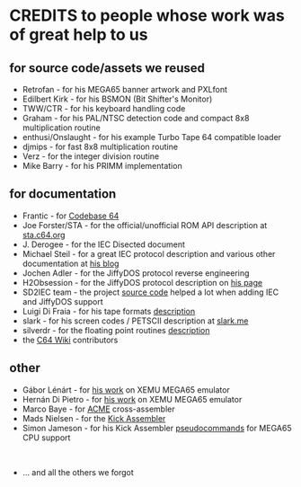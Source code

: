 
# CREDITS to people whose work was of great help to us

## for source code/assets we reused

* Retrofan - for his MEGA65 banner artwork and PXLfont
* Edilbert Kirk - for his BSMON (Bit Shifter's Monitor)
* TWW/CTR - for his keyboard handling code
* Graham - for his PAL/NTSC detection code and compact 8x8 multiplication routine
* enthusi/Onslaught - for his example Turbo Tape 64 compatible loader
* djmips - for fast 8x8 multiplication routine
* Verz - for the integer division routine
* Mike Barry - for his PRIMM implementation

## for documentation

* Frantic - for [Codebase 64](https://codebase64.org)
* Joe Forster/STA - for the official/unofficial ROM API description at [sta.c64.org](http://sta.c64.org)
* J. Derogee - for the IEC Disected document
* Michael Steil - for a great IEC protocol description and various other documentation at [his blog](https://www.pagetable.com)
* Jochen Adler - for the JiffyDOS protocol reverse engineering
* H2Obsession - for the JiffyDOS protocol description on [his page](https://sites.google.com/site/h2obsession/CBM/C128/JiffySoft128)
* SD2IEC team - the project [source code](https://github.com/rkrajnc/sd2iec) helped a lot when adding IEC and JiffyDOS support
* Luigi Di Fraia - for his tape formats [description](https://www.luigidifraia.com/c64/docs/tapeloaders.html) 
* slark - for his screen codes / PETSCII description at [slark.me](https://slark.me)
* silverdr - for the floating point routines [description](https://codebase64.org/doku.php?id=base:kernal_floating_point_mathematics)
* the [C64 Wiki](https://www.c64-wiki.com) contributors

## other

* Gábor Lénárt - for [his work](https://github.com/lgblgblgb/xemu) on XEMU MEGA65 emulator
* Hernán Di Pietro - for [his work](https://github.com/hernandp/xemu) on XEMU MEGA65 emulator
* Marco Baye - for [ACME](https://sourceforge.net/projects/acme-crossass) cross-assembler
* Mads Nielsen - for the [Kick Assembler](http://www.theweb.dk/KickAssembler/Main.html#frontpage)
* Simon Jameson - for his Kick Assembler [pseudocommands](https://github.com/smnjameson/M65_KickAsm_PseudoCommands) for MEGA65 CPU support

<br />

* ... and all the others we forgot
